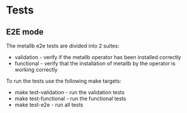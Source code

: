 # Tests

## E2E mode

The metallb e2e tests are divided into 2 suites:
- validation - verify if the metallb operator has been installed correctly
- functional - verify that the installation of metallb by the operator is working correctly

To run the tests use the following make targets:
- make test-validation - run the validation tests
- make test-functional - run the functional tests
- make test-e2e - run all tests

